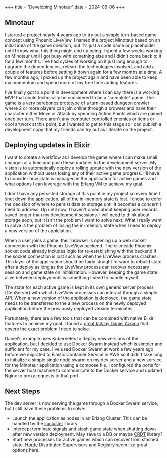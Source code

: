+++
title = 'Developing Minotaur'
date = 2024-06-06
+++

## Minotaur
I started a project nearly 4 years ago to try out a simple turn-based game concept using Phoenix LiveView.
I named the project Minotaur based on an initial idea of the game direction, but it's just a code name or placeholder until I know what this thing might end up being.
I spent a few weeks working on Minotaur until I got busy with something else and I didn't come back to it for a few months.
I've had cycles of working on it just long enough to upgrade the dependencies, relearn the technologies involved, and add a couple of features before setting it down again for a few months at a time.
A few months ago, I picked up the project again and have been able to keep my momentum and spend more of my free time adding features.

I've finally got to a point in development where I can say there is a working MVP that could technically be considered to be a "complete" game.
The game is a very barebones prototype of a turn-based dungeon crawler where 2 or more players can join online through a browser and have their character either Move or Attack by spending Action Points which are gained once per turn.
There aren't any computer controlled enemies or items or cool artwork at this point, but I wanted to get to this stage so I can publish a development copy that my friends can try out as I iterate on the project.

## Deploying updates in Elixir
I want to create a workflow as I develop the game where I can make small changes at a time and push these updates to the development server.
My vision is to automatically deploy a rolling update with the new version of the application without users losing any of their active game progress.
I'll have to consider how state is managed in the application for active games and what options I can leverage with the Erlang VM to achieve my goal.

I don't have any persisted storage at this point in my project so every time I shut down the application, all of the in-memory state is lost.
I chose to defer the decision of where to persist data to storage until it becomes a concern I need to address.
Up until now, I haven't cared about keeping user records saved longer than my development sessions.
I will need to think about storage soon, but it isn't the problem I want to solve next.
What I really want to solve is the problem of losing the in-memory state when I need to deploy a new version of the applciation.

When a user joins a game, their browser is opening up a web socket connection with the Phoenix LiveView backend.
The clientside Phoenix socket code already includes logic for re-establishing with the backend if the socket connection is lost such as when the LiveView process crashes.
This layer of the application should be fairly straight forward to rebuild state after a deploy as long as the LiveView process can recover necessary session and game state on initialization.
However, keeping the game state alive between deployments is something I need to handle myself.

The state for each active game is kept in its own generic server process (GenServer) with which LiveView processes can interact through a simple API. When a new version of the application is deployed, the game state needs to be transferred to the a new process on the newly deployed application before the previously deployed version terminates.

Fortunately, there are a few tools that can be combined with native Elixir features to achieve my goal.
I found a [great talk by Daniel Azuma](https://www.youtube.com/watch?v=nLApFANtkHs&t=2s) that covers the exact problem I need to solve.

Daniel's example uses Kubernetes to deploy new versions of the application, but I decided to use Docker Swarm instead which is simpler and sufficient for my case.
I've used Docker Swarm at work a few years ago before we migrated to Elastic Container Service in AWS so it didn't take long to initialize a simple single node swarm on my dev server and a new service for the Minotaur application using a compose file.
I configured the ports for the server host machine to communicate to the Docker service and updated Nginx to proxy requests to that port.

## Next Steps
The dev server is now serving the game through a Docker Swarm service, but I still have these problems to solve:
- Launch the application as nodes in an Erlang Cluster. This can be handled by the [libcluster](https://hexdocs.pm/libcluster/2.5.0/readme.html) library.
- Intercept terminate signals and stash game state when shutting down after new version deployment. May save to a DB or maybe [CRDT](https://github.com/derekkraan/delta_crdt_ex) library?
- Start new processes for active games which can recover from stashed state. [Horde](https://hexdocs.pm/horde/getting_started.html) Distributed Supervisors and Registry seem like great options here.

